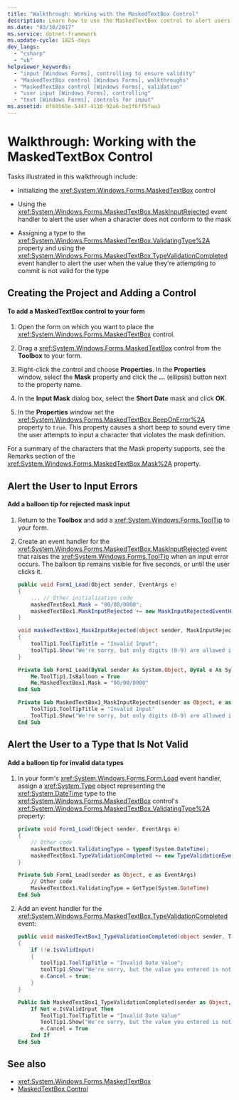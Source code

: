```yaml
---
title: "Walkthrough: Working with the MaskedTextBox Control"
description: Learn how to use the MaskedTextBox control to alert users when the value they're attempting to commit is not valid for the type.
ms.date: "03/30/2017"
ms.service: dotnet-framework
ms.update-cycle: 1825-days
dev_langs:
  - "csharp"
  - "vb"
helpviewer_keywords:
  - "input [Windows Forms], controlling to ensure validity"
  - "MaskedTextBox control [Windows Forms], walkthroughs"
  - "MaskedTextBox control [Windows Forms], validation"
  - "user input [Windows Forms], controlling"
  - "text [Windows Forms], controls for input"
ms.assetid: df60565e-5447-4110-92a6-be1f6ff5faa3
---
```

# Walkthrough: Working with the MaskedTextBox Control

Tasks illustrated in this walkthrough include:

- Initializing the <xref:System.Windows.Forms.MaskedTextBox> control

- Using the <xref:System.Windows.Forms.MaskedTextBox.MaskInputRejected> event handler to alert the user when a character does not conform to the mask

- Assigning a type to the <xref:System.Windows.Forms.MaskedTextBox.ValidatingType%2A> property and using the <xref:System.Windows.Forms.MaskedTextBox.TypeValidationCompleted> event handler to alert the user when the value they're attempting to commit is not valid for the type

## Creating the Project and Adding a Control

#### To add a MaskedTextBox control to your form

1. Open the form on which you want to place the <xref:System.Windows.Forms.MaskedTextBox> control.

2. Drag a <xref:System.Windows.Forms.MaskedTextBox> control from the **Toolbox** to your form.

3. Right-click the control and choose **Properties**. In the **Properties** window, select the **Mask** property and click the **...** (ellipsis) button next to the property name.

4. In the **Input Mask** dialog box, select the **Short Date** mask and click **OK**.

5. In the **Properties** window set the <xref:System.Windows.Forms.MaskedTextBox.BeepOnError%2A> property to `true`. This property causes a short beep to sound every time the user attempts to input a character that violates the mask definition.

For a summary of the characters that the Mask property supports, see the Remarks section of the <xref:System.Windows.Forms.MaskedTextBox.Mask%2A> property.

## Alert the User to Input Errors

#### Add a balloon tip for rejected mask input

1. Return to the **Toolbox** and add a <xref:System.Windows.Forms.ToolTip> to your form.

2. Create an event handler for the <xref:System.Windows.Forms.MaskedTextBox.MaskInputRejected> event that raises the <xref:System.Windows.Forms.ToolTip> when an input error occurs. The balloon tip remains visible for five seconds, or until the user clicks it.

    ```csharp
    public void Form1_Load(Object sender, EventArgs e)
    {
        ... // Other initialization code
        maskedTextBox1.Mask = "00/00/0000";
        maskedTextBox1.MaskInputRejected += new MaskInputRejectedEventHandler(maskedTextBox1_MaskInputRejected)
    }

    void maskedTextBox1_MaskInputRejected(object sender, MaskInputRejectedEventArgs e)
    {
        toolTip1.ToolTipTitle = "Invalid Input";
        toolTip1.Show("We're sorry, but only digits (0-9) are allowed in dates.", maskedTextBox1, maskedTextBox1.Location, 5000);
    }
    ```

    ```vb
    Private Sub Form1_Load(ByVal sender As System.Object, ByVal e As System.EventArgs) Handles MyBase.Load
        Me.ToolTip1.IsBalloon = True
        Me.MaskedTextBox1.Mask = "00/00/0000"
    End Sub

    Private Sub MaskedTextBox1_MaskInputRejected(sender as Object, e as MaskInputRejectedEventArgs) Handles MaskedTextBox1.MaskInputRejected
        ToolTip1.ToolTipTitle = "Invalid Input"
        ToolTip1.Show("We're sorry, but only digits (0-9) are allowed in dates.", MaskedTextBox1, 5000)
    End Sub
    ```

## Alert the User to a Type that Is Not Valid

#### Add a balloon tip for invalid data types

1. In your form's <xref:System.Windows.Forms.Form.Load> event handler, assign a <xref:System.Type> object representing the <xref:System.DateTime> type to the <xref:System.Windows.Forms.MaskedTextBox> control's <xref:System.Windows.Forms.MaskedTextBox.ValidatingType%2A> property:

    ```csharp
    private void Form1_Load(Object sender, EventArgs e)
    {
        // Other code
        maskedTextBox1.ValidatingType = typeof(System.DateTime);
        maskedTextBox1.TypeValidationCompleted += new TypeValidationEventHandler(maskedTextBox1_TypeValidationCompleted);
    }
    ```

    ```vb
    Private Sub Form1_Load(sender as Object, e as EventArgs)
        // Other code
        MaskedTextBox1.ValidatingType = GetType(System.DateTime)
    End Sub
    ```

2. Add an event handler for the <xref:System.Windows.Forms.MaskedTextBox.TypeValidationCompleted> event:

    ```csharp
    public void maskedTextBox1_TypeValidationCompleted(object sender, TypeValidationEventArgs e)
    {
        if (!e.IsValidInput)
        {
           toolTip1.ToolTipTitle = "Invalid Date Value";
           toolTip1.Show("We're sorry, but the value you entered is not a valid date. Please change the value.", maskedTextBox1, 5000);
           e.Cancel = true;
        }
    }
    ```

    ```vb
    Public Sub MaskedTextBox1_TypeValidationCompleted(sender as Object, e as TypeValidationEventArgs)
        If Not e.IsValidInput Then
           ToolTip1.ToolTipTitle = "Invalid Date Value"
           ToolTip1.Show("We're sorry, but the value you entered is not a valid date. Please change the value.", maskedTextBox1, 5000)
           e.Cancel = True
        End If
    End Sub
    ```

## See also

- <xref:System.Windows.Forms.MaskedTextBox>
- [MaskedTextBox Control](maskedtextbox-control-windows-forms.md)
